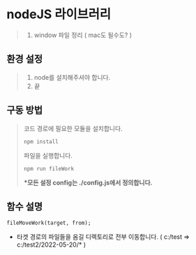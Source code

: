 # nodeJS 라이브러리
> 1. window 파일 정리 ( mac도 될수도? )
 
## 환경 설정
>  1. node를 설치해주셔야 합니다.
>  2. 끝

## 구동 방법
> 코드 경로에 필요한 모듈을 설치합니다.   
> 
> ```npm install```   
> 
> 파일을 실행합니다.   
> 
> ```npm run fileWork```   
> 
> __*모든 설정 config는 ./config.js에서 정의합니다.__

## 함수 설명
```fileMoveWork(target, from);```
 - 타겟 경로의 파일들을 옴길 디렉토리로 전부 이동합니다.
   ( c:/test => c:/test2/2022-05-20/* )
